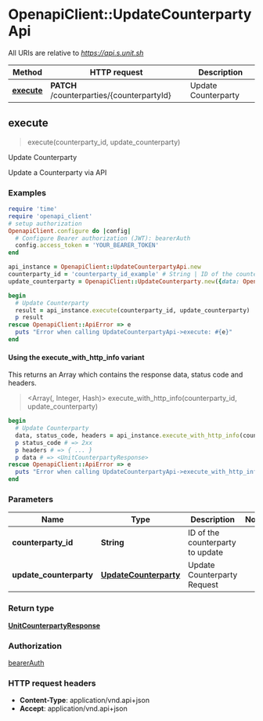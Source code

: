 # OpenapiClient::UpdateCounterpartyApi

All URIs are relative to *https://api.s.unit.sh*

| Method | HTTP request | Description |
| ------ | ------------ | ----------- |
| [**execute**](UpdateCounterpartyApi.md#execute) | **PATCH** /counterparties/{counterpartyId} | Update Counterparty |


## execute

> <UnitCounterpartyResponse> execute(counterparty_id, update_counterparty)

Update Counterparty

Update a Counterparty via API 

### Examples

```ruby
require 'time'
require 'openapi_client'
# setup authorization
OpenapiClient.configure do |config|
  # Configure Bearer authorization (JWT): bearerAuth
  config.access_token = 'YOUR_BEARER_TOKEN'
end

api_instance = OpenapiClient::UpdateCounterpartyApi.new
counterparty_id = 'counterparty_id_example' # String | ID of the counterparty to update
update_counterparty = OpenapiClient::UpdateCounterparty.new({data: OpenapiClient::PatchCounterparty.new({type: 'type_example', attributes: OpenapiClient::PatchCounterpartyAttributes.new})}) # UpdateCounterparty | Update Counterparty Request

begin
  # Update Counterparty
  result = api_instance.execute(counterparty_id, update_counterparty)
  p result
rescue OpenapiClient::ApiError => e
  puts "Error when calling UpdateCounterpartyApi->execute: #{e}"
end
```

#### Using the execute_with_http_info variant

This returns an Array which contains the response data, status code and headers.

> <Array(<UnitCounterpartyResponse>, Integer, Hash)> execute_with_http_info(counterparty_id, update_counterparty)

```ruby
begin
  # Update Counterparty
  data, status_code, headers = api_instance.execute_with_http_info(counterparty_id, update_counterparty)
  p status_code # => 2xx
  p headers # => { ... }
  p data # => <UnitCounterpartyResponse>
rescue OpenapiClient::ApiError => e
  puts "Error when calling UpdateCounterpartyApi->execute_with_http_info: #{e}"
end
```

### Parameters

| Name | Type | Description | Notes |
| ---- | ---- | ----------- | ----- |
| **counterparty_id** | **String** | ID of the counterparty to update |  |
| **update_counterparty** | [**UpdateCounterparty**](UpdateCounterparty.md) | Update Counterparty Request |  |

### Return type

[**UnitCounterpartyResponse**](UnitCounterpartyResponse.md)

### Authorization

[bearerAuth](../README.md#bearerAuth)

### HTTP request headers

- **Content-Type**: application/vnd.api+json
- **Accept**: application/vnd.api+json

